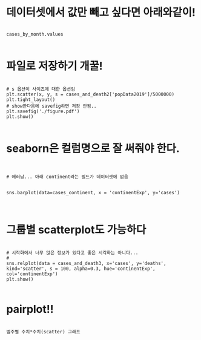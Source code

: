 # 데이터셋에서 값만 빼고 싶다면 아래와같이!
<pre>
<code>
cases_by_month.values
</code>
</pre>

# 파일로 저장하기 개꿀!
<pre>
<code>
# s 옵션이 사이즈에 대한 옵션임 
plt.scatter(x, y, s = cases_and_death2['popData2019']/5000000)
plt.tight_layout()
# show한다음에 savefig하면 저장 안됨..
plt.savefig('./figure.pdf')
plt.show()
</code>
</pre>

# seaborn은 컬럼명으로 잘 써줘야 한다.
<pre>
<code>

# 에러남... 아래 continent라는 필드가 데이터셋에 없음
<!-- sns.barplot(data=cases_continent, x = 'continent', y='cases') -->

sns.barplot(data=cases_continent, x = 'continentExp', y='cases')

</code>
</pre>

# 그룹별 scatterplot도 가능하다
<pre>
<code>
# 시작화에서 너무 많은 정보가 있다고 좋은 시각화는 아니다...
# 
sns.relplot(data = cases_and_death3, x='cases', y='deaths', kind='scatter', s = 100, alpha=0.3, hue='continentExp', col='continentExp')
plt.show()
</code>
</pre>

# pairplot!!
<pre>
<code>
범주별 수치*수치(scatter) 그래프
</code>
</pre>

